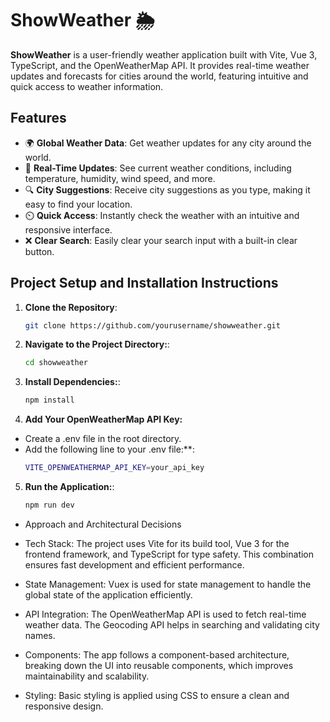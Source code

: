 # ShowWeather 🌦️

**ShowWeather** is a user-friendly weather application built with Vite, Vue 3, TypeScript, and the OpenWeatherMap API. It provides real-time weather updates and forecasts for cities around the world, featuring intuitive and quick access to weather information.

## Features

- 🌍 **Global Weather Data**: Get weather updates for any city around the world.
- 🔄 **Real-Time Updates**: See current weather conditions, including temperature, humidity, wind speed, and more.
- 🔍 **City Suggestions**: Receive city suggestions as you type, making it easy to find your location.
- ⏲️ **Quick Access**: Instantly check the weather with an intuitive and responsive interface.
- ❌ **Clear Search**: Easily clear your search input with a built-in clear button.

## Project Setup and Installation Instructions

1. **Clone the Repository**:

   ```bash
   git clone https://github.com/yourusername/showweather.git

   ```

2. **Navigate to the Project Directory:**:

   ```bash
   cd showweather

   ```

3. **Install Dependencies:**:

   ```bash
   npm install

   ```

4. **Add Your OpenWeatherMap API Key:**

- Create a .env file in the root directory.
- Add the following line to your .env file:\*\*:
  ```bash
  VITE_OPENWEATHERMAP_API_KEY=your_api_key
  ```

5. **Run the Application:**:
   ```bash
   npm run dev
   ```

- Approach and Architectural Decisions
- Tech Stack: The project uses Vite for its build tool, Vue 3 for the frontend framework, and TypeScript for type safety. This combination ensures fast development and efficient performance.

- State Management: Vuex is used for state management to handle the global state of the application efficiently.

- API Integration: The OpenWeatherMap API is used to fetch real-time weather data. The Geocoding API helps in searching and validating city names.

- Components: The app follows a component-based architecture, breaking down the UI into reusable components, which improves maintainability and scalability.

- Styling: Basic styling is applied using CSS to ensure a clean and responsive design.
